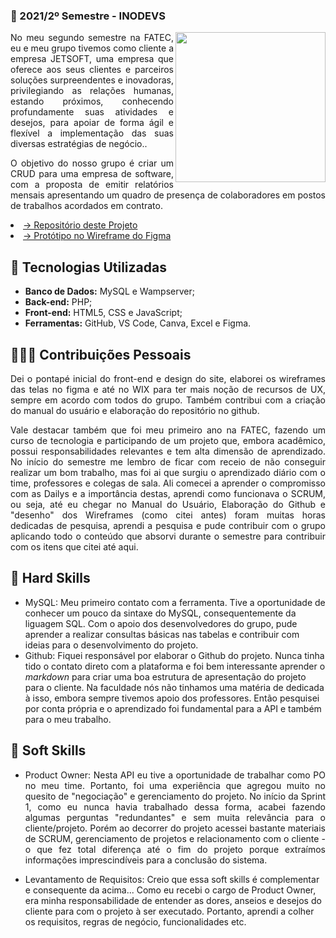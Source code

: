   ### 📍 2021/2º Semestre - INODEVS 
  <img align="right" src="https://user-images.githubusercontent.com/82103455/196815906-0dac1fb3-67a3-495f-bc2a-57d7e393e3f5.jpg" height="240px">
 <p align="justify">No meu segundo semestre na FATEC, eu e meu grupo tivemos como cliente a empresa JETSOFT, uma empresa que oferece aos seus clientes e parceiros soluções surpreendentes e inovadoras, privilegiando as relações humanas, estando próximos, conhecendo profundamente suas atividades e desejos, para apoiar de forma ágil e flexível a implementação das suas diversas estratégias de negócio..</p>
<p align="justify">O objetivo do nosso grupo é criar um CRUD para uma empresa de software, com a proposta de emitir relatórios mensais apresentando um quadro de presença de colaboradores em postos de trabalhos acordados em contrato.</p>


 <li><a href="https://github.com/Inodevs/Inodevs">→ Repositório deste Projeto</a></li> 
  <li><a href="https://www.figma.com/proto/tipWpDl8AF1pPSGCAsVdGA/Untitled?node-id=94%3A2&scaling=scale-down-width&page-id=91%3A2&starting-point-node-id=94%3A2">→ Protótipo no Wireframe do Figma</a></li> 
 
## 🔧 Tecnologias Utilizadas
- **Banco de Dados:** MySQL e Wampserver;
- **Back-end:** PHP;
- **Front-end:** HTML5, CSS e JavaScript;
- **Ferramentas:** GitHub, VS Code, Canva, Excel e Figma.

## 👨🏻‍💻 Contribuições Pessoais
<p align="justify">Dei o pontapé inicial do front-end e design do site, elaborei os wireframes das telas no figma e até no WIX para ter mais noção de recursos de UX, sempre em acordo com todos do grupo. Também contribui com a criação do manual do usuário e elaboração do repositório no github.</p>
<p align="justify">Vale destacar também que foi meu primeiro ano na FATEC, fazendo um curso de tecnologia e participando de um projeto que, embora acadêmico, possui responsabilidades relevantes e tem alta dimensão de aprendizado. No início do semestre me lembro de ficar com receio de não conseguir realizar um bom trabalho, mas foi ai que surgiu o aprendizado diário com o time, professores e colegas de sala. Ali comecei a aprender o compromisso com as Dailys e a importância destas, aprendi como funcionava o SCRUM, ou seja, até eu chegar  no Manual do Usuário, Elaboração do Github e "desenho" dos Wireframes (como citei antes) foram muitas horas dedicadas de pesquisa, aprendi a pesquisa e pude contribuir com o grupo aplicando todo o conteúdo que absorvi durante o semestre para contribuir com os itens que citei até aqui. </p>
 
## 🔹 Hard Skills
- MySQL: Meu primeiro contato com a ferramenta. Tive a oportunidade de conhecer um pouco da sintaxe do MySQL, consequentemente da liguagem SQL. Com o apoio dos desenvolvedores do grupo, pude aprender a realizar consultas básicas nas tabelas e contribuir com ideias para o desenvolvimento do projeto.
- Github: Fiquei responsável por elaborar o Github do projeto. Nunca tinha tido o contato direto com a plataforma e foi bem interessante aprender o _markdown_ para criar uma boa estrutura de apresentação do projeto para o cliente. Na faculdade nós não tinhamos uma matéria de dedicada à isso, embora sempre tivemos apoio dos professores. Então pesquisei por conta própria e o aprendizado foi fundamental para  a API e também para o meu trabalho.

## 🔹 Soft Skills
- <p align="justify">Product Owner: Nesta API eu tive a oportunidade de trabalhar como PO no meu time. Portanto, foi uma experiência que agregou muito no quesito de "negociação" e gerenciamento do projeto. No início da Sprint 1, como eu nunca havia trabalhado dessa forma, acabei fazendo algumas perguntas "redundantes" e sem muita relevância para o cliente/projeto. Porém ao decorrer do projeto acessei bastante materiais de SCRUM, gerenciamento de projetos e relacionamento com o cliente - o que fez total diferença até o fim do projeto porque extraímos informações imprescindíveis para a conclusão do sistema.
- Levantamento de Requisitos: Creio que essa soft skills é complementar e consequente da acima... Como eu recebi o cargo de Product Owner, era minha responsabilidade de entender as dores, anseios e desejos do cliente para com o projeto à ser executado. Portanto, aprendi a colher os requisitos, regras de negócio, funcionalidades etc.

 
 
